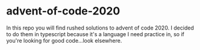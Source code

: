 # advent-of-code-2020

In this repo you will find rushed solutions to advent of code 2020.
I decided to do them in typescript because it's a language I need practice in, so if you're looking for good code...look elsewhere.
